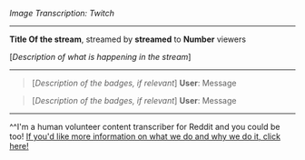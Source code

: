 *Image Transcription: Twitch*

---

**Title Of the stream**, streamed by **streamed** to **Number** viewers

[*Description of what is happening in the stream*]

---

>[*Description of the badges, if relevant*] **User**: Message

>[*Description of the badges, if relevant*] **User**: Message

---

^^I'm&#32;a&#32;human&#32;volunteer&#32;content&#32;transcriber&#32;for&#32;Reddit&#32;and&#32;you&#32;could&#32;be&#32;too!&#32;[If&#32;you'd&#32;like&#32;more&#32;information&#32;on&#32;what&#32;we&#32;do&#32;and&#32;why&#32;we&#32;do&#32;it,&#32;click&#32;here!](https://www.reddit.com/r/TranscribersOfReddit/wiki/index)
